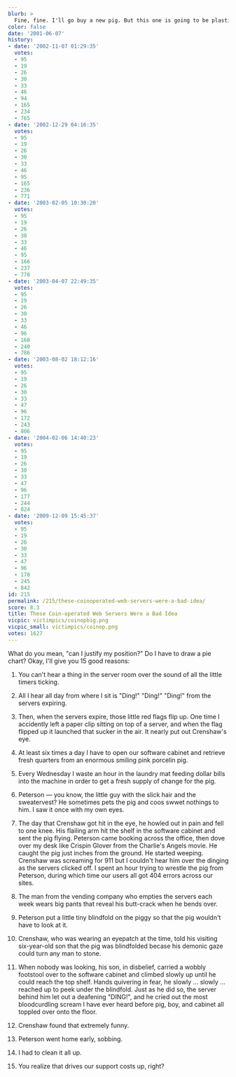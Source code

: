```yaml
---
blurb: >
  Fine, fine. I'll go buy a new pig. But this one is going to be plastic!
color: false
date: '2001-06-07'
history:
- date: '2002-11-07 01:29:35'
  votes:
  - 95
  - 19
  - 26
  - 30
  - 33
  - 46
  - 94
  - 165
  - 234
  - 765
- date: '2002-12-29 04:16:35'
  votes:
  - 95
  - 19
  - 26
  - 30
  - 33
  - 46
  - 95
  - 165
  - 236
  - 771
- date: '2003-02-05 10:30:20'
  votes:
  - 95
  - 19
  - 26
  - 30
  - 33
  - 46
  - 95
  - 166
  - 237
  - 778
- date: '2003-04-07 22:49:35'
  votes:
  - 95
  - 19
  - 26
  - 30
  - 33
  - 46
  - 96
  - 168
  - 240
  - 786
- date: '2003-08-02 18:12:16'
  votes:
  - 95
  - 19
  - 26
  - 30
  - 33
  - 47
  - 96
  - 172
  - 243
  - 806
- date: '2004-02-06 14:40:23'
  votes:
  - 95
  - 19
  - 26
  - 30
  - 33
  - 47
  - 96
  - 177
  - 244
  - 824
- date: '2009-12-09 15:45:37'
  votes:
  - 95
  - 19
  - 26
  - 30
  - 33
  - 47
  - 96
  - 178
  - 245
  - 842
id: 215
permalink: /215/these-coinoperated-web-servers-were-a-bad-idea/
score: 8.3
title: These Coin-operated Web Servers Were a Bad Idea
vicpic: victimpics/coinopbig.png
vicpic_small: victimpics/coinop.png
votes: 1627
---
```


What do you mean, "can I justify my position?" Do I have to draw a pie
chart? Okay, I'll give you 15 good reasons:

1. You can't hear a thing in the server room over the sound of all the
little timers ticking.

2. All I hear all day from where I sit is "Ding!" "Ding!" "Ding!" from
the servers expiring.

3. Then, when the servers expire, those little red flags flip up. One
time I accidently left a paper clip sitting on top of a server, and when
the flag flipped up it launched that sucker in the air. It nearly put
out Crenshaw's eye.

4. At least six times a day I have to open our software cabinet and
retrieve fresh quarters from an enormous smiling pink porcelin pig.

5. Every Wednesday I waste an hour in the laundry mat feeding dollar
bills into the machine in order to get a fresh supply of change for the
pig.

6. Peterson — you know, the little guy with the slick hair and the
sweatervest? He sometimes pets the pig and coos swwet nothings to him. I
saw it once with my own eyes.

7. The day that Crenshaw got hit in the eye, he howled out in pain and
fell to one knee. His flailing arm hit the shelf in the software cabinet
and sent the pig flying. Peterson came booking across the office, then
dove over my desk like Crispin Glover from the Charlie's Angels movie.
He caught the pig just inches from the ground. He started weeping.
Crenshaw was screaming for 911 but I couldn't hear him over the dinging
as the servers clicked off. I spent an hour trying to wrestle the pig
from Peterson, during which time our users all got 404 errors across our
sites.

8. The man from the vending company who empties the servers each week
wears big pants that reveal his butt-crack when he bends over.

9. Peterson put a little tiny blindfold on the piggy so that the pig
wouldn't have to look at it.

10. Crenshaw, who was wearing an eyepatch at the time, told his visiting
six-year-old son that the pig was blindfolded becase his demonic gaze
could turn any man to stone.

11. When nobody was looking, his son, in disbelief, carried a wobbly
footstool over to the software cabinet and climbed slowly up until he
could reach the top shelf. Hands quivering in fear, he slowly ... slowly
... reached up to peek under the blindfold. Just as he did so, the
server behind him let out a deafening "DING!", and he cried out the most
bloodcurdling scream I have ever heard before pig, boy, and cabinet all
toppled over onto the floor.

12. Crenshaw found that extremely funny.

13. Peterson went home early, sobbing.

14. I had to clean it all up.

15. You realize that drives our support costs up, right?